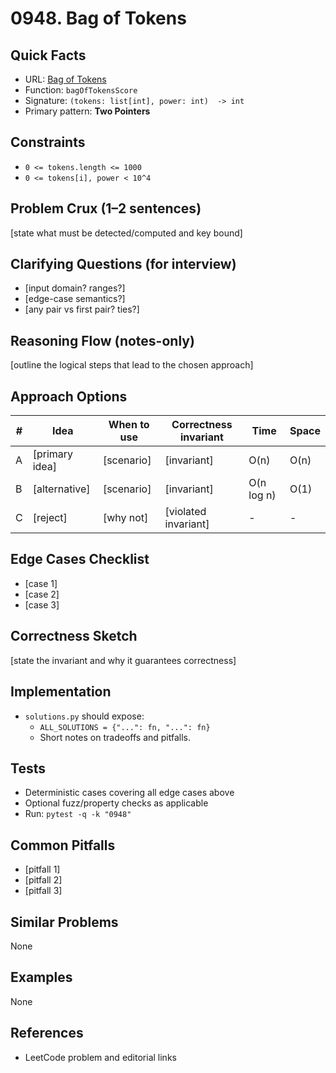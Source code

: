 # 0948. Bag of Tokens

## Quick Facts

- URL: [Bag of Tokens](https://leetcode.com/problems/bag-of-tokens/)
- Function: `bagOfTokensScore`
- Signature: `(tokens: list[int], power: int)  -> int`
- Primary pattern: **Two Pointers**

## Constraints

- `0 <= tokens.length <= 1000`
- `0 <= tokens[i], power < 10^4`

## Problem Crux (1–2 sentences)

[state what must be detected/computed and key bound]

## Clarifying Questions (for interview)

- [input domain? ranges?]
- [edge-case semantics?]
- [any pair vs first pair? ties?]

## Reasoning Flow (notes-only)

[outline the logical steps that lead to the chosen approach]

## Approach Options

| #   | Idea           | When to use | Correctness invariant | Time       | Space |
| --- | -------------- | ----------- | --------------------- | ---------- | ----- |
| A   | [primary idea] | [scenario]  | [invariant]           | O(n)       | O(n)  |
| B   | [alternative]  | [scenario]  | [invariant]           | O(n log n) | O(1)  |
| C   | [reject]       | [why not]   | [violated invariant]  | -          | -     |

## Edge Cases Checklist

- [case 1]
- [case 2]
- [case 3]

## Correctness Sketch

[state the invariant and why it guarantees correctness]

## Implementation

- `solutions.py` should expose:
    - `ALL_SOLUTIONS = {"...": fn, "...": fn}`
    - Short notes on tradeoffs and pitfalls.

## Tests

- Deterministic cases covering all edge cases above
- Optional fuzz/property checks as applicable
- Run: `pytest -q -k "0948"`

## Common Pitfalls

- [pitfall 1]
- [pitfall 2]
- [pitfall 3]

## Similar Problems

None

## Examples

None

## References

- LeetCode problem and editorial links
